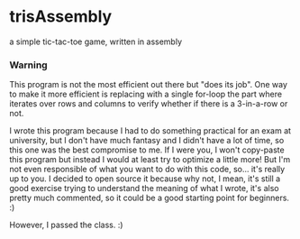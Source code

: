 # trisAssembly
a simple tic-tac-toe game, written in assembly

### Warning
This program is not the most efficient out there but "does its job". One way to make it more efficient is replacing with a single for-loop the part where iterates over rows and columns to verify whether if there is a 3-in-a-row or not.

I wrote this program because I had to do something practical for an exam at university, but I don't have much fantasy and I didn't have a lot of time, so this one was the best compromise to me. If I were you, I won't copy-paste this program but instead I would at least try to optimize a little more! But I'm not even responsible of what you want to do with this code, so... it's really up to you. I decided to open source it because why not, I mean, it's still a good exercise trying to understand the meaning of what I wrote, it's also pretty much commented, so it could be a good starting point for beginners. :)

However, I passed the class. :)
